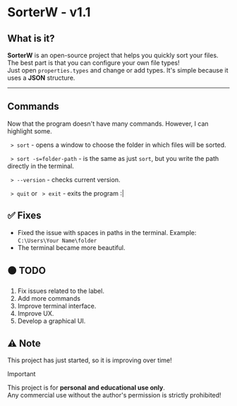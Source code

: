 # SorterW - v1.1

## What is it?
**SorterW** is an open-source project that helps you quickly sort your files.  
The best part is that you can configure your own file types!  
Just open `properties.types` and change or add types. It's simple because it uses a **JSON** structure.

---

## Commands
Now that the program doesn't have many commands. However, I can highlight some.

` > sort` - opens a window to choose the folder in which files will be sorted. 

` > sort -s=folder-path` - is the same as just `sort`, but you write the path directly in the terminal. 

` > --version` - checks current version.

` > quit` or ` > exit` - exits the program :|



## ✅ Fixes
- Fixed the issue with spaces in paths in the terminal. Example: `C:\Users\Your Name\folder`
- The terminal became more beautiful.

## 🟠 TODO
1. Fix issues related to the label.
2. Add more commands
3. Improve terminal interface.
4. Improve UX.
5. Develop a graphical UI.

## ⚠️ Note
This project has just started, so it is improving over time!

> [!IMPORTANT]
> This project is for **personal and educational use only**.  
> Any commercial use without the author's permission is strictly prohibited!
